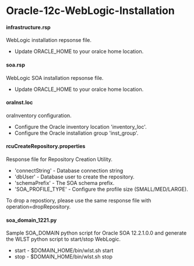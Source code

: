 # Oracle-12c-WebLogic-Installation

<h4>infrastructure.rsp</h4>
<p>WebLogic installation repsonse file.</p>
<ul>
	<li>Update ORACLE_HOME to your oralce home location.</li>
</ul>

<h4>soa.rsp</h4>
<p>WebLogic SOA installation repsonse file.</p>
<ul>
	<li>Update ORACLE_HOME to your oralce home location.</li>
</ul>


<h4>oraInst.loc</h4>
<p>oraInventory configuration.</p>
<ul>
	<li>Configure the Oracle inventory location 'inventory_loc'.</li>
	<li>Configure the Oracle installation group 'inst_group'.</li>
</ul>

<h4>rcuCreateRepository.properties</h4>
<p>Response file for Repository Creation Utility.</p>
<ul>
	<li>'connectString' - Database connection string</li>
	<li>'dbUser' - Database user to create the repository.</li>
	<li>'schemaPrefix' - The SOA schema prefix.</li>
	<li>'SOA_PROFILE_TYPE' - Configure the profile size (SMALL/MED/LARGE).</li>
</ul>
<p>To drop a repostiory, please use the same response file with operation=dropRepository.</p>

<h4>soa_domain_1221.py</h4>
<p>Sample SOA_DOMAIN python script for Oracle SOA 12.2.1.0.0 and generate the WLST python script to start/stop WebLogic.</p>
<ul>
	<li>start - $DOMAIN_HOME/bin/wlst.sh start</li>
	<li>stop - $DOMAIN_HOME/bin/wlst.sh stop</li>
</ul>

